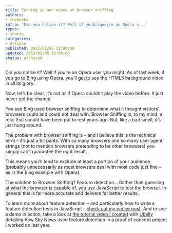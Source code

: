 ```yaml
---
title: Turning up our noses at browser sniffing
authors:
- thebeebs
intro: 'Did you notice it? Well if you&rsquo;re an Opera u...'
types:
- shorts
categories:
- article
published: 2012/02/06 12:00:00
updated: 2012/02/06 13:00:00
status: archived
---
```


Did you notice it? Well if you&rsquo;re an Opera user you might. As of last week, if you go to [Bing](http://www.bing.com/) using Opera, you&rsquo;ll get to see the HTML5 background video in all its glory.<p>Now, let&rsquo;s be clear, it&rsquo;s not as if Opera couldn&rsquo;t play the video before. It just never got the chance.

You see Bing used browser sniffing to determine what it thought visitors&rsquo; browsers could and could not deal with. Browser Sniffing is, to my mind, a relic that should have been put to rest years ago. But, like a bad smell, it&rsquo;s just hung around.

The problem with browser sniffing is &ndash; and I believe this is the technical term &ndash; it&rsquo;s just a bit pants. With so many browsers and so many user agent strings (not to mention browsers pretending to be other browsers) you simply can&rsquo;t guarantee the right result.

This means you&rsquo;ll tend to exclude at least a portion of your audience (probably unnecessarily as most browsers deal with most code just fine &ndash; as in the Bing example with Opera).

The solution to Browser Sniffing? Feature detection&hellip; Rather than guessing at what the browser is capable of, you use JavaScript to test the browser. In general this is far more accurate and delivers far better results.

To learn more about feature detection &ndash; and particularly how to write a feature detection tests in JavaScript &ndash; [check out my earlier post](http://blogs.msdn.com/b/thebeebs/archive/2012/01/25/how-to-write-a-feature-detection-script-in-javascript.aspx). And to see a demo in action, take a look at [the tutorial video I created](https://www.youtube.com/watch?v=wDRpFd7Ns_k) with [Ubelly](http://www.ubelly.com/) detailing how Sky News used feature detection in a proof of concept project I worked on last year.
</p>